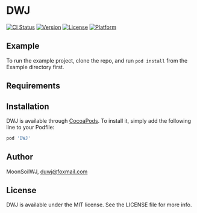 # DWJ

[![CI Status](https://img.shields.io/travis/MoonSoilWJ/DWJ.svg?style=flat)](https://travis-ci.org/MoonSoilWJ/DWJ)
[![Version](https://img.shields.io/cocoapods/v/DWJ.svg?style=flat)](https://cocoapods.org/pods/DWJ)
[![License](https://img.shields.io/cocoapods/l/DWJ.svg?style=flat)](https://cocoapods.org/pods/DWJ)
[![Platform](https://img.shields.io/cocoapods/p/DWJ.svg?style=flat)](https://cocoapods.org/pods/DWJ)

## Example

To run the example project, clone the repo, and run `pod install` from the Example directory first.

## Requirements

## Installation

DWJ is available through [CocoaPods](https://cocoapods.org). To install
it, simply add the following line to your Podfile:

```ruby
pod 'DWJ'
```

## Author

MoonSoilWJ, duwj@foxmail.com

## License

DWJ is available under the MIT license. See the LICENSE file for more info.
